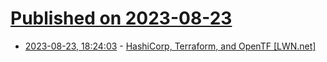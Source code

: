 # [Published on 2023-08-23](index.md)

* [2023-08-23, 18:24:03](https://lobste.rs/s/zs5mut/hashicorp_terraform_opentf_lwn_net) - [HashiCorp, Terraform, and OpenTF [LWN.net]](https://lwn.net/SubscriberLink/942346/014f407d03f4cd03/)
